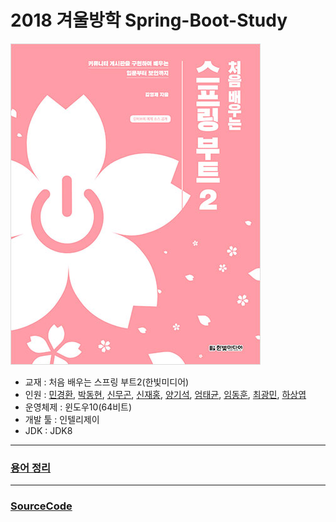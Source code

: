 # 2018 겨울방학 Spring-Boot-Study

![교재](/images/1.jpg)


 - 교재 : 처음 배우는 스프링 부트2(한빛미디어)
 - 인원 : [민경환](https://www.github.com/ber01), [박동현](https://www.github.com/pdh6547), [신무곤](https://www.github.com/mkshin96), [신재홍](https://www.github.com/woghd9072), [양기석](https://www.github.com/yks095), [엄태균](https://www.github.com/etg6550), [임동훈](https://www.github.com/dongh9508), [최광민](https://www.github.com/rhkd4560), [하상엽](https://www.github.com/hagome0)
 - 운영체제 : 윈도우10(64비트)
 - 개발 툴 : 인텔리제이
 - JDK : JDK8

---
### [용어 정리](https://github.com/mkshin96/study-spring-boot/tree/master/%EC%9A%A9%EC%96%B4%20%EC%A0%95%EB%A6%AC)


---
### [SourceCode](https://github.com/mkshin96/study-spring-boot/tree/master/Spring-Boot-Community-Web)
